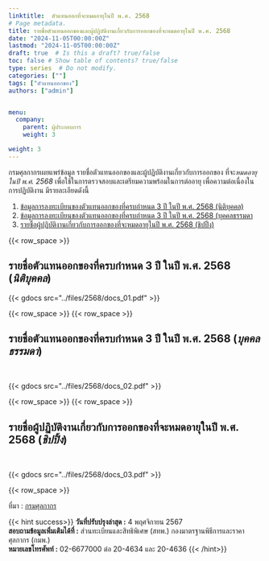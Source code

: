 ```yaml
---
linktitle:  ตัวแทนออกที่จะหมดอายุในปี พ.ศ. 2568
# Page metadata.
title: รายชื่อตัวแทนออกของและผู้ปฏิบัติงานเกี่ยวกับการออกของที่จะหมดอายุในปี พ.ศ. 2568
date: "2024-11-05T00:00:00Z"
lastmod: "2024-11-05T00:00:00Z"
draft: true  # Is this a draft? true/false
toc: false # Show table of contents? true/false
type: series  # Do not modify.
categories: [""]
tags: ["ตัวแทนออกของ"]
authors: ["admin"]


menu:
  company:
    parent: ผู้ประกอบการ
    weight: 3

weight: 3
---
```




กรมศุลกากรเผยแพร่ข้อมูล รายชื่อตัวแทนออกของและผู้ปฏิบัติงานเกี่ยวกับการออกของ ที่จะ*หมดอายุในปี พ.ศ. 2568* เพื่อใช้ในการตรวจสอบและเตรียมความพร้อมในการต่ออายุ เพื่อความต่อเนื่องในการปฏิบัติงาน มีรายละเอียดดังนี้

 
1. [ข้อมูลการลงทะเบียนของตัวแทนออกของที่ครบกำหนด 3 ปี ในปี พ.ศ. 2568 (นิติบุคคล)](../files/2568/docs_01.pdf)
2. [ข้อมูลการลงทะเบียนของตัวแทนออกของที่ครบกำหนด 3 ปี ในปี พ.ศ. 2568 (บุคคลธรรมดา](../files/2568/docs_02.pdf)
3. [รายชื่อผู้ปฏิบัติงานเกี่ยวกับการออกของที่จะหมดอายุในปี พ.ศ. 2568 (ชิปปิ้ง)](../files/2568/docs_03.pdf)

{{< row_space >}}

## รายชื่อตัวแทนออกของที่ครบกำหนด 3 ปี ในปี พ.ศ. 2568 (*นิติบุคคล*)



{{< gdocs src="../files/2568/docs_01.pdf" >}}

{{< row_space >}}
{{< row_space >}}

## รายชื่อตัวแทนออกของที่ครบกำหนด 3 ปี ในปี พ.ศ. 2568 (*บุคคลธรรมดา*)
<br>

{{< gdocs src="../files/2568/docs_02.pdf" >}}

{{< row_space >}}
{{< row_space >}}

## รายชื่อผู้ปฏิบัติงานเกี่ยวกับการออกของที่จะหมดอายุในปี พ.ศ. 2568 (*ชิปปิ้ง*)
<br>

{{< gdocs src="../files/2568/docs_03.pdf" >}}

{{< row_space >}}

ที่มา : [กรมศุลกากร](https://www.customs.go.th/list_strc_download.php?ini_menu=menu_business_160421_01_161202_01&ini_content=business_160426_01_161202_01_161202_05&order_by=co_last_update_datetime&lang=th&root_left_menu=menu_business_160421_01_161202_01&left_menu=menu_business_160421_01_161202_01_161202_04)

{{< hint success>}}
**วันที่ปรับปรุงล่าสุด :** 4 พฤศจิกายน 2567  
**สอบถามข้อมูลเพิ่มเติมได้ที่ :** ส่วนทะเบียนและสิทธิพิเศษ (สทพ.) กองมาตรฐานพิธีการและราคาศุลกากร (กมพ.)  
**หมายเลขโทรศัพท์ :** 02-6677000 ต่อ 20-4634 และ 20-4636
{{< /hint>}}